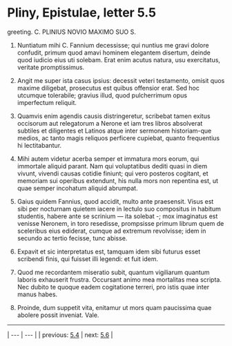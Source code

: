 # Pliny, Epistulae, letter 5.5

greeting. C. PLINIUS NOVIO MAXIMO SUO S.



1. Nuntiatum mihi C. Fannium decessisse; qui nuntius me gravi dolore confudit, primum quod amavi hominem elegantem disertum, deinde quod iudicio eius uti solebam. Erat enim acutus natura, usu exercitatus, veritate promptissimus.



2. Angit me super ista casus ipsius: decessit veteri testamento, omisit quos maxime diligebat, prosecutus est quibus offensior erat. Sed hoc utcumque tolerabile; gravius illud, quod pulcherrimum opus imperfectum reliquit.



3. Quamvis enim agendis causis distringeretur, scribebat tamen exitus occisorum aut relegatorum a Nerone et iam tres libros absolverat subtiles et diligentes et Latinos atque inter sermonem historiam-que medios, ac tanto magis reliquos perficere cupiebat, quanto frequentius hi lectitabantur.



4. Mihi autem videtur acerba semper et immatura mors eorum, qui immortale aliquid parant. Nam qui voluptatibus dediti quasi in diem vivunt, vivendi causas cotidie finiunt; qui vero posteros cogitant, et memoriam sui operibus extendunt, his nulla mors non repentina est, ut quae semper incohatum aliquid abrumpat.



5. Gaius quidem Fannius, quod accidit, multo ante praesensit. Visus est sibi per nocturnam quietem iacere in lectulo suo compositus in habitum studentis, habere ante se scrinium — ita solebat -; mox imaginatus est venisse Neronem, in toro resedisse, prompsisse primum librum quem de sceleribus eius ediderat, cumque ad extremum revolvisse; idem in secundo ac tertio fecisse, tunc abisse.



6. Expavit et sic interpretatus est, tamquam idem sibi futurus esset scribendi finis, qui fuisset illi legendi: et fuit idem.



7. Quod me recordantem miseratio subit, quantum vigiliarum quantum laboris exhauserit frustra. Occursant animo mea mortalitas mea scripta. Nec dubito te quoque eadem cogitatione terreri, pro istis quae inter manus habes.



8. Proinde, dum suppetit vita, enitamur ut mors quam paucissima quae abolere possit inveniat. Vale.



---

| --- | --- |
| previous: [5.4](../5.4/) | next: [5.6](../5.6/) |